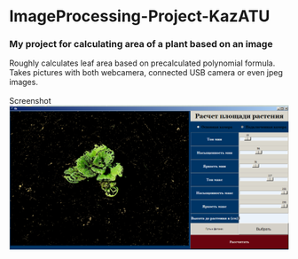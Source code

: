 # ImageProcessing-Project-KazATU
### My project for calculating area of a plant based on an image

Roughly calculates leaf area based on precalculated polynomial formula.
Takes pictures with both webcamera, connected USB camera or even jpeg images.<br/>
<br/>
Screenshot<br/>
![screenshot](Screenshot_5.png)
